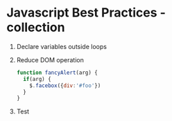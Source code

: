 # Javascript Best Practices - collection


01. Declare variables outside loops	
02. Reduce DOM operation

	```javascript
	function fancyAlert(arg) {
	  if(arg) {
	    $.facebox({div:'#foo'})
	  }
	}
	```
03. Test

